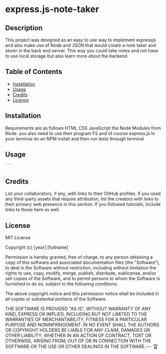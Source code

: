 # express.js-note-taker
## Description
This project was designed as an easy to use way to implement expressjs and also make use of Node and JSON that would create a note taker and storer in the back end server. This way you could take notes and not have to use local storage but also learn more about the backend.

## Table of Contents 
- [Installation](#installation)
- [Usage](#usage)
- [Credits](#credits)
- [License](#license)
## Installation
Requirements are as follows HTML CSS JavaScript the Node Modules from Node. you also need to use their program FS and of course express.js
In your terminal do an NPM install and then run tests through terminal
## Usage

    ```
## Credits
List your collaborators, if any, with links to their GitHub profiles.
If you used any third-party assets that require attribution, list the creators with links to their primary web presence in this section.
If you followed tutorials, include links to those here as well.
## License
MIT License

Copyright (c) [year] [fullname]

Permission is hereby granted, free of charge, to any person obtaining a copy
of this software and associated documentation files (the "Software"), to deal
in the Software without restriction, including without limitation the rights
to use, copy, modify, merge, publish, distribute, sublicense, and/or sell
copies of the Software, and to permit persons to whom the Software is
furnished to do so, subject to the following conditions:

The above copyright notice and this permission notice shall be included in all
copies or substantial portions of the Software.

THE SOFTWARE IS PROVIDED "AS IS", WITHOUT WARRANTY OF ANY KIND, EXPRESS OR
IMPLIED, INCLUDING BUT NOT LIMITED TO THE WARRANTIES OF MERCHANTABILITY,
FITNESS FOR A PARTICULAR PURPOSE AND NONINFRINGEMENT. IN NO EVENT SHALL THE
AUTHORS OR COPYRIGHT HOLDERS BE LIABLE FOR ANY CLAIM, DAMAGES OR OTHER
LIABILITY, WHETHER IN AN ACTION OF CONTRACT, TORT OR OTHERWISE, ARISING FROM,
OUT OF OR IN CONNECTION WITH THE SOFTWARE OR THE USE OR OTHER DEALINGS IN THE
SOFTWARE.---
🏆 
